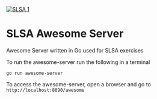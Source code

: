 [![SLSA 1](https://slsa.dev/images/gh-badge-level1.svg)](https://slsa.dev)
# SLSA Awesome Server
Awesome Server written in Go used for SLSA exercises

To run the awesome-server run the following in a terminal

```
go run awesome-server
```

To access the awesome-server, open a browser and go to `http://localhost:8090/awesome`
